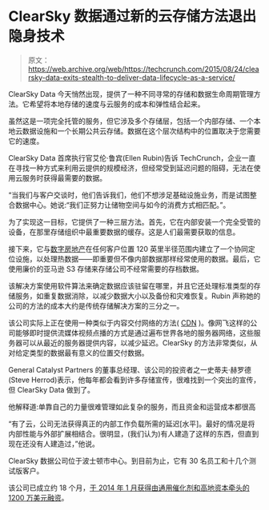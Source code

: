 # ClearSky 数据通过新的云存储方法退出隐身技术 

> 原文：<https://web.archive.org/web/https://techcrunch.com/2015/08/24/clearsky-data-exits-stealth-to-deliver-data-lifecycle-as-a-service/>

ClearSky Data 今天悄然出现，提供了一种不同寻常的存储和数据生命周期管理方法。它希望将本地存储的速度与云服务的成本和弹性结合起来。

虽然这是一项完全托管的服务，但它涉及多个存储层，包括一个内部存储、一个本地云数据设施和一个长期公共云存储。数据在这个层次结构中的位置取决于您需要它的速度。

ClearSky Data 首席执行官艾伦·鲁宾(Ellen Rubin)告诉 TechCrunch，企业一直在寻找一种方式来利用云提供的规模经济，但经常受到延迟问题的阻碍，无法在使用云服务时获得最需要的数据。

“当我们与客户交谈时，他们告诉我们，他们不想涉足基础设施业务，而是试图整合数据中心。她说:“我们正努力让储物空间与如今的消费方式相匹配。”。

为了实现这一目标，它提供了一种三层方法。首先，它在内部安装一个完全受管的设备，在那里存储组织中最重要数据的缓存。这是人们最需要获取的信息。

接下来，它与[数字房地产](https://web.archive.org/web/20221224192139/https://www.digitalrealty.com/)在任何客户位置 120 英里半径范围内建立了一个协同定位设施，以处理热数据——即重要但不像内部数据那样经常使用的数据。最后，它使用廉价的亚马逊 S3 存储来存储公司不经常需要的存档数据。

该解决方案使用软件算法来确定数据应该驻留在哪里，并且它还处理标准类型的存储服务，如重复数据消除，以减少数据大小以及备份和灾难恢复。Rubin 声称她的公司的方法的成本大约是传统存储解决方案的三分之一。

该公司实际上正在使用一种类似于内容交付网络的方法( [CDN](https://web.archive.org/web/20221224192139/http://www.webopedia.com/TERM/C/CDN.html) )。像网飞这样的公司能够即时提供流媒体视频点播的方式是通过遍布世界各地的服务器网络，这些服务器可以从最近的服务器提供内容，以减少延迟。ClearSky 的方法非常类似，从对给定类型的数据最有意义的位置交付数据。

General Catalyst Partners 的董事总经理、该公司的投资者之一史蒂夫·赫罗德(Steve Herrod)表示，他每年都会看到许多存储宣传，很难找到一个突出的宣传，但 ClearSky Data 做到了。

他解释道:单靠自己的力量很难管理如此复杂的服务，而且资金和运营成本都很高

“有了云，公司无法获得真正的内部工作负载所需的延迟[水平]。最好的情况是将内部性能与外部扩展相结合。很明显，(我们认为)有人建造了这样的东西，但直到现在还没有人建造过，”他说。

ClearSky 数据公司位于波士顿市中心。到目前为止，它有 30 名员工和十几个测试版客户。

该公司已成立约 18 个月，[于 2014 年 1 月获得由通用催化剂和高地资本牵头的 1200 万美元融资](https://web.archive.org/web/20221224192139/http://www.clearskydata.com/news/clearsky-data-closes-12-million-series-a-round-lead-by-general-catalyst-highland-capital)。